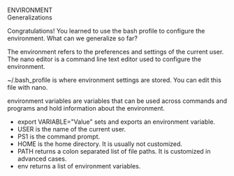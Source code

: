 ENVIRONMENT<br>
Generalizations<br>

Congratulations! You learned to use the bash profile to configure the environment. What can we generalize so far?

The environment refers to the preferences and settings of the current user.
The nano editor is a command line text editor used to configure the environment.

~/.bash_profile is where environment settings are stored. You can edit this file with nano.

environment variables are variables that can be used across commands and programs and hold information about the environment.

* export VARIABLE="Value" sets and exports an environment variable.
* USER is the name of the current user.
* PS1 is the command prompt.
* HOME is the home directory. It is usually not customized.
* PATH returns a colon separated list of file paths. It is customized in advanced cases.
* env returns a list of environment variables.
